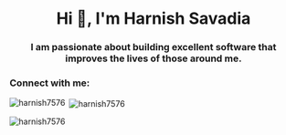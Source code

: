 <!-- ### Hi there 👋 -->

<!--
**harnish7576/harnish7576** is a ✨ _special_ ✨ repository because its `README.md` (this file) appears on your GitHub profile.

Here are some ideas to get you started:

- 🔭 I’m currently working on ...
- 🌱 I’m currently learning ...
- 👯 I’m looking to collaborate on ...
- 🤔 I’m looking for help with ...
- 💬 Ask me about ...
- 📫 How to reach me: ...
- 😄 Pronouns: ...
- ⚡ Fun fact: ...
-->

<h1 align="center">Hi 👋, I'm Harnish Savadia</h1>
<h3 align="center">I am passionate about building excellent software that improves the lives of those around me.</h3>

<!-- <p align="left"> <img src="https://komarev.com/ghpvc/?username=harnish7576&label=Profile%20views&color=0e75b6&style=flat" alt="harnish7576" /> </p> -->

<h3 align="left">Connect with me:</h3>
<p align="left">
</p>

<p><img align="left" src="https://github-readme-stats.vercel.app/api/top-langs?username=harnish7576&show_icons=true&locale=en&layout=compact" alt="harnish7576" /></p>

<p>&nbsp;<img align="center" src="https://github-readme-stats.vercel.app/api?username=harnish7576&show_icons=true&locale=en" alt="harnish7576" /></p>

<p><img align="center" src="https://github-readme-streak-stats.herokuapp.com/?user=harnish7576&" alt="harnish7576" /></p>
